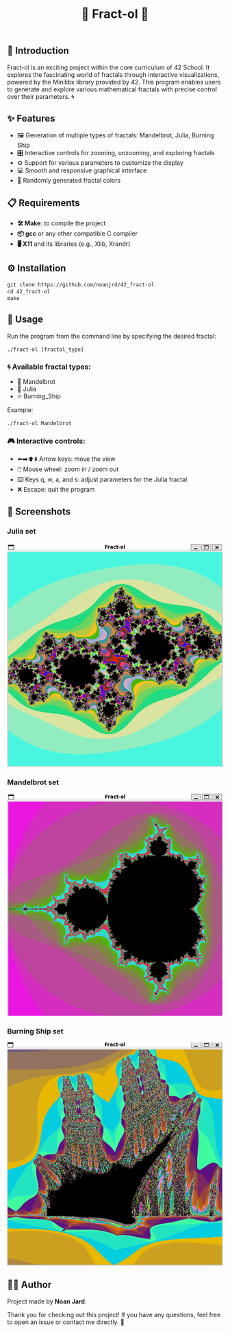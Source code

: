 <!DOCTYPE html>
<html lang="en">
<body>
    <header>
        <h1>🌟 Fract-ol 🌟</h1>
    </header>
    <main>
        <section>
            <h2>📖 Introduction</h2>
            <p>Fract-ol is an exciting project within the core curriculum of 42 School. It explores the fascinating world of fractals through interactive visualizations, powered by the Minilibx library provided by 42. This program enables users to generate and explore various mathematical fractals with precise control over their parameters. 🌀</p>
        </section>
        <section>
            <h2>✨ Features</h2>
            <ul>
                <li>🖼️ Generation of multiple types of fractals: Mandelbrot, Julia, Burning Ship</li>
                <li>🎛️ Interactive controls for zooming, unzooming, and exploring fractals</li>
                <li>⚙️ Support for various parameters to customize the display</li>
                <li>💻 Smooth and responsive graphical interface</li>
                <li>🎨 Randomly generated fractal colors</li>
            </ul>
        </section>
        <section>
            <h2>📋 Requirements</h2>
            <ul>
                <li><strong>🛠️ Make</strong>: to compile the project</li>
                <li><strong>📦 gcc</strong> or any other compatible C compiler</li>
                <li><strong>🖥️ X11</strong> and its libraries (e.g., Xlib, Xrandr)</li>
            </ul>
        </section>
        <section>
            <h2>⚙️ Installation</h2>
            <pre><code>git clone https://github.com/noanjrd/42_fract-ol
cd 42_fract-ol
make</code></pre>
        </section>
        <section>
            <h2>🚀 Usage</h2>
            <p>Run the program from the command line by specifying the desired fractal:</p>
            <pre><code>./fract-ol [fractal_type]</code></pre>
            <h3>🌀 Available fractal types:</h3>
            <ul>
                <li>🌌 Mandelbrot</li>
                <li>🌟 Julia</li>
                <li>🔥 Burning_Ship</li>
            </ul>
            <p>Example:</p>
            <pre><code>./fract-ol Mandelbrot</code></pre>
            <h3>🎮 Interactive controls:</h3>
            <ul>
                <li>⬅️➡️⬆️⬇️ Arrow keys: move the view</li>
                <li>🖱️ Mouse wheel: zoom in / zoom out</li>
                <li>⌨️ Keys q, w, a, and s: adjust parameters for the Julia fractal</li>
                <li>❌ Escape: quit the program</li>
            </ul>
        </section>
    <section>
        <h2>🌌 Screenshots</h2>
        <h3>Julia set</h3>
        <p align="">
        <img src="imgs/Julia.png" alt="Julia set screenshot" width="600" style="border-radius: 15;" />
        </p>
        <h3>Mandelbrot set</h3>
        <p align="">
        <img src="imgs/Mandelbrot.png" alt="Julia set screenshot" width="600" style="border-radius: 15;" />
        </p>
        <h3>Burning Ship set</h3>
        <p align="">
        <img src="imgs/Burning_ship.png" alt="Julia set screenshot" width="600" style="border-radius: 15;" />
        </p>
    </section>
        <section>
            <h2>👨‍💻 Author</h2>
            <p>Project made by <strong>Noan Jard</strong>. </p>
        </section>
    </main>
    <footer>
        <p>Thank you for checking out this project! If you have any questions, feel free to open an issue or contact me directly. 📩</p>
    </footer>
</body>
</html>
